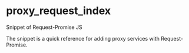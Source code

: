 # proxy_request_index
Snippet of Request-Promise JS

The snippet is a quick reference for adding proxy services with Request-Promise. 
